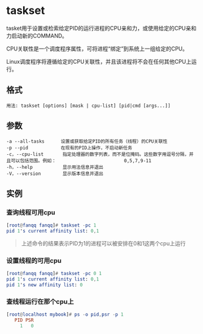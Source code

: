 # taskset

tasket用于设置或检索给定PID的运行进程的CPU亲和力，或使用给定的CPU亲和力启动新的COMMAND。

CPU关联性是一个调度程序属性，可将进程“绑定”到系统上一组给定的CPU。

Linux调度程序将遵循给定的CPU关联性，并且该进程将不会在任何其他CPU上运行。

## 格式

```shell
用法: taskset [options] [mask | cpu-list] [pid|cmd [args...]]
```

## 参数

```shell
-a --all-tasks		设置或获取给定PID的所有任务（线程）的CPU关联性
-p --pid			在现有的PID上操作，不启动新任务
-c，--cpu-list	    指定处理器的数字列表，而不是位掩码。这些数字用逗号分隔，并且可以包括范围。例如：						 0,5,7,9-11
-h，--help			显示用法信息并退出
-V，--version		显示版本信息并退出
```

## 实例

### 查询线程可用cpu

```elm
[root@fanqq fanqq]# taskset -pc 1
pid 1's current affinity list: 0,1
```

> 上述命令的结果表示PID为1的进程可以被安排在0和1这两个cpu上运行

### 设置线程的可用cpu

```elm
[root@fanqq fanqq]# taskset -pc 0 1
pid 1's current affinity list: 0,1
pid 1's new affinity list: 0
```

### 查线程运行在那个cpu上

```elm
[root@localhost mybook]# ps -o pid,psr -p 1
   PID PSR
     1   0
```

